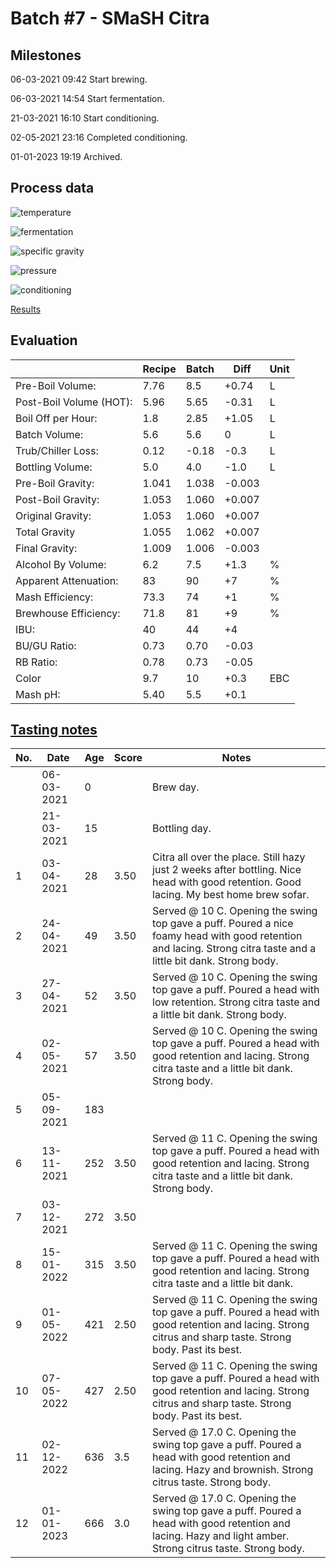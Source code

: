 # Batch #7 - SMaSH Citra

## Milestones

06-03-2021 09:42 Start brewing.

06-03-2021 14:54 Start fermentation.

21-03-2021 16:10 Start conditioning.

02-05-2021 23:16 Completed conditioning.

01-01-2023 19:19 Archived.

## Process data

![temperature](temperature.png)

![fermentation](fermentation.png)

![specific gravity](gravity.png)

![pressure](pressure.png)

![conditioning](conditioning.png)

[Results](./Batch_7_SMaSH_Citra_results.pdf)

## Evaluation

|                         | Recipe | Batch | Diff   | Unit |
|-------------------------|--------|-------|--------|------|
| Pre-Boil Volume:        | 7.76   | 8.5   | +0.74  | L    |
| Post-Boil Volume (HOT): | 5.96   | 5.65  | -0.31  | L    |
| Boil Off per Hour:      | 1.8    | 2.85  | +1.05  | L    |
| Batch Volume:           | 5.6    | 5.6   |  0     | L    |
| Trub/Chiller Loss:      | 0.12   | -0.18 | -0.3   | L    |
| Bottling Volume:        | 5.0    | 4.0   | -1.0   | L    |
| Pre-Boil Gravity:       | 1.041  | 1.038 | -0.003 |      |
| Post-Boil Gravity:      | 1.053  | 1.060 | +0.007 |      |
| Original Gravity:       | 1.053  | 1.060 | +0.007 |      |
| Total Gravity           | 1.055  | 1.062 | +0.007 |      |
| Final Gravity:          | 1.009  | 1.006 | -0.003 |      |
| Alcohol By Volume:      | 6.2    | 7.5   | +1.3   | %    |
| Apparent Attenuation:   | 83     | 90    | +7     | %    |
| Mash Efficiency:        | 73.3   | 74    | +1     | %    |
| Brewhouse Efficiency:   | 71.8   | 81    | +9     | %    |
| IBU:                    | 40     | 44    | +4     |      |
| BU/GU Ratio:            | 0.73   | 0.70  | -0.03  |      |
| RB Ratio:               | 0.78   | 0.73  | -0.05  |      |
| Color                   | 9.7    | 10    | +0.3   | EBC  |
| Mash pH:                | 5.40   | 5.5   | +0.1   |      |

## [Tasting notes](./Batch_7_06_SMaSH_Citra_BJCP_Scoresheet.pdf)

| No. | Date       | Age | Score | Notes |
|-----|------------|-----|-------|-------|
|     | 06-03-2021 |   0 |       | Brew day. |
|     | 21-03-2021 |  15 |       | Bottling day. |
|   1 | 03-04-2021 |  28 |  3.50 | Citra all over the place. Still hazy just 2 weeks after bottling. Nice head with good retention. Good lacing. My best home brew sofar. |
|   2 | 24-04-2021 |  49 |  3.50 | Served @ 10 C. Opening the swing top gave a puff. Poured a nice foamy head with good retention and lacing. Strong citra taste and a little bit dank. Strong body. |
|   3 | 27-04-2021 |  52 |  3.50 | Served @ 10 C. Opening the swing top gave a puff. Poured a head with low retention. Strong citra taste and a little bit dank. Strong body. |
|   4 | 02-05-2021 |  57 |  3.50 | Served @ 10 C. Opening the swing top gave a puff. Poured a head with good retention and lacing. Strong citra taste and a little bit dank. Strong body. |
|   5 | 05-09-2021 | 183 |       |  |
|   6 | 13-11-2021 | 252 |  3.50 | Served @ 11 C. Opening the swing top gave a puff. Poured a head with good retention and lacing. Strong citra taste and a little bit dank. Strong body. |
|   7 | 03-12-2021 | 272 |  3.50 |  |
|   8 | 15-01-2022 | 315 |  3.50 | Served @ 11 C. Opening the swing top gave a puff. Poured a head with good retention and lacing. Strong citra taste and a little bit dank. |
|   9 | 01-05-2022 | 421 |  2.50 | Served @ 11 C. Opening the swing top gave a puff. Poured a head with good retention and lacing. Strong citrus and sharp taste. Strong body. Past its best. |
|  10 | 07-05-2022 | 427 |  2.50 | Served @ 11 C. Opening the swing top gave a puff. Poured a head with good retention and lacing. Strong citrus and sharp taste. Strong body. Past its best. |
|  11 | 02-12-2022 | 636 |  3.5  | Served @ 17.0 C. Opening the swing top gave a puff. Poured a head with good retention and lacing. Hazy and brownish. Strong citrus taste. Strong body. |
|  12 | 01-01-2023 | 666 |  3.0  | Served @ 17.0 C. Opening the swing top gave a puff. Poured a head with good retention and lacing. Hazy and light amber. Strong citrus taste. Strong body. |
